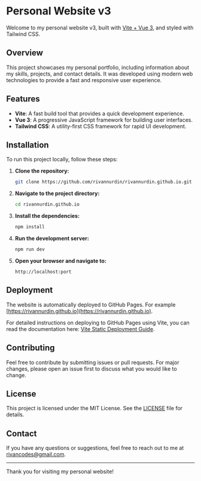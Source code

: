 # Personal Website v3

Welcome to my personal website v3, built with [Vite + Vue 3](https://vitejs.dev), and styled with Tailwind CSS.

## Overview

This project showcases my personal portfolio, including information about my skills, projects, and contact details. It was developed using modern web technologies to provide a fast and responsive user experience.

## Features

- **Vite**: A fast build tool that provides a quick development experience.
- **Vue 3**: A progressive JavaScript framework for building user interfaces.
- **Tailwind CSS**: A utility-first CSS framework for rapid UI development.

## Installation

To run this project locally, follow these steps:

1. **Clone the repository:**

    ```bash
    git clone https://github.com/rivannurdin/rivannurdin.github.io.git
    ```

2. **Navigate to the project directory:**

    ```bash
    cd rivannurdin.github.io
    ```

3. **Install the dependencies:**

    ```bash
    npm install
    ```

4. **Run the development server:**

    ```bash
    npm run dev
    ```

5. **Open your browser and navigate to:**

    ```
    http://localhost:port
    ```

## Deployment

The website is automatically deployed to GitHub Pages. For example [https://rivannurdin.github.io](https://rivannurdin.github.io).

For detailed instructions on deploying to GitHub Pages using Vite, you can read the documentation here: [Vite Static Deployment Guide](https://vitejs.dev/guide/static-deploy).


## Contributing

Feel free to contribute by submitting issues or pull requests. For major changes, please open an issue first to discuss what you would like to change.

## License

This project is licensed under the MIT License. See the [LICENSE](LICENSE) file for details.

## Contact

If you have any questions or suggestions, feel free to reach out to me at [rivancodes@gmail.com](mailto:rivancodes@gmail.com).

---

Thank you for visiting my personal website!

